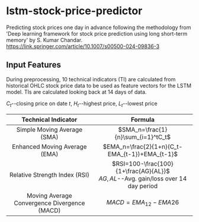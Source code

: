 # lstm-stock-price-predictor

Predicting stock prices one day in advance following the methodology from 'Deep learning framework for stock price prediction using long short-term memory' by S. Kumar Chandar. https://link.springer.com/article/10.1007/s00500-024-09836-3

## Input Features


During preprocessing, 10 technical indicators (TI) are calculated from historical OHLC stock price data to be used as feature vectors for the LSTM model. TIs are calculated looking back at 14 days of data.

$C_t$--closing price on date $t$, $H_t$--highest price, $L_t$--lowest price

|     Technical Indicator     |      Formula      |
|:---------------------------:|:-----------------:|
|Simple Moving Average (SMA)  | $SMA_n=\frac{1}{n}\sum_{i=1}^tC_t$|
|Enhanced Moving Average (EMA) | $EMA_n=\frac{2}{1+n}(C_t-EMA_{t-1})+EMA_{t-1}$|
|Relative Strength Index (RSI) | $RSI=100-\frac{100}{1+\frac{AG}{AL}}$ <br>$AG, AL$--Avg. gain/loss over 14 day period|
| Moving Average Convergence Divergence (MACD) | $MACD=EMA_{12}-EMA{26}$|




 
